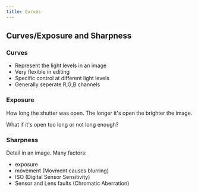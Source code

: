 ```yaml
---
title: Curves
---
```


## Curves/Exposure and Sharpness ##

### Curves ###

* Represent the light levels in an image
* Very flexible in editing
* Specific control at different light levels
* Generally seperate R,G,B channels

### Exposure ###

How long the shutter was open. The longer it's open the brighter the image.

What if it's open too long or not long enough?

### Sharpness ###

Detail in an image. Many factors:

* exposure
* movement (Movment causes blurring)
* ISO (Digital Sensor Sensitivity)
* Sensor and Lens faults (Chromatic Aberration)
